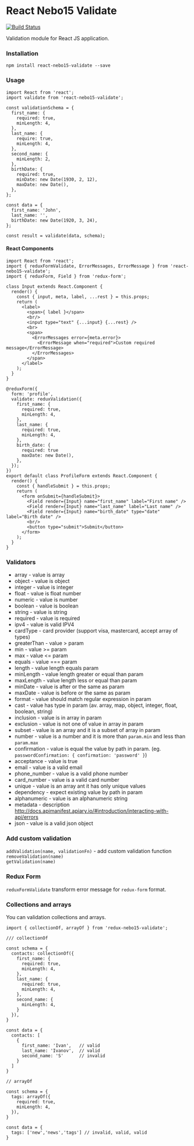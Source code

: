 # React Nebo15 Validate

[![Build Status](https://travis-ci.org/Nebo15/react-nebo15-validate.svg?branch=master)](https://travis-ci.org/Nebo15/react-nebo15-validate)

Validation module for React JS application.

### Installation

```
npm install react-nebo15-validate --save
```

### Usage

```
import React from 'react';
import validate from 'react-nebo15-validate';

const validationSchema = {
  first_name: {
    required: true,
    minLength: 4,
  },
  last_name: {
    require: true,
    minLength: 4,
  },
  second_name: {
    minLength: 2,
  },
  birthDate: {
    required: true,
    minDate: new Date(1930, 2, 12),
    maxDate: new Date(),
  },
};

const data = {
  first_name: 'John',
  last_name: '',
  birthDate: new Date(1920, 3, 24),
};

const result = validate(data, schema);

```

#### React Components

```
import React from 'react';
import { reduxFormValidate, ErrorMessages, ErrorMessage } from 'react-nebo15-validate';
import { reduxForm, Field } from 'redux-form';

class Input extends React.Component {
  render() {
    const { input, meta, label, ...rest } = this.props;
    return (
      <label>
        <span>{ label }</span>
        <br/>
        <input type="text" {...input} {...rest} />
        <br>
        <span>
          <ErrorMessages error={meta.error}>
            <ErrorMessage when="required">Custom required message</ErrorMessage>
          </ErrorMessages>
        </span>
      </label>
    );
  }
}

@reduxForm({
  form: 'profile',
  validate: reduxValidation({
    first_name: {
      required: true,
      minLength: 4,
    },
    last_name: {
      required: true,
      minLength: 4,
    },
    birth_date: {
      required: true
      maxDate: new Date(),
    },
  });
})
export default class ProfileForm extends React.Component {
  render() {
    const { handleSubmit } = this.props;
    return (
      <form onSubmit={handleSubmit}>
        <Field render={Input} name="first_name" label="First name" />
        <Field render={Input} name="last_name" label="Last name" />
        <Field render={Input} name="birth_date" type="date" label="Birth date" />
        <br/>
        <button type="submit">Submit</button>
      </form>
    );
  }
}

```

### Validators

- array - value is array
- object - value is object
- integer - value is integer
- float - value is float number
- numeric - value is number
- boolean - value is boolean
- string - value is string
- required - value is required
- ipv4 - value is valid IPV4
- cardType - card provider (support visa, mastercard, accept array of types)
- greaterThan -  value > param
- min - value >= param
- max - value <= param
- equals - value === param
- length - value length equals param
- minLength - value length greater or equal than param
- maxLength - value length less or equal than param
- minDate - value is after or the same as param
- maxDate - value is before or the same as param
- format - value should match regular expression in param
- cast - value has type in param (av. array, map, object, integer, float, boolean, string)
- inclusion - value is in array in param
- exclusion - value is not one of value in array in param
- subset - value is an array and it is a subset of array in param
- number - value is a number and it is more than `param.min` and less than `param.max`
- confirmation - value is equal the value by path in param. (eg. `passwordConfirmation: { confirmation: 'password' }`)
- acceptance - value is true
- email - value is a valid email
- phone_number - value is a valid phone number
- card_number - value is a valid card number
- unique - value is an array ant it has only unique values
- dependency - expect existing value by path in param
- alphanumeric - value is an alphanumeric string
- metadata - description http://docs.apimanifest.apiary.io/#introduction/interacting-with-api/errors
- json - value is a valid json object

### Add custom validation

`addValidation(name, validationFn)` - add custom validation function   
`removeValidation(name)`   
`getValidation(name)`   

### Redux Form

`reduxFormValidate` transform error message for `redux-form` format.

### Collections and arrays

You can validation collections and arrays.

```
import { collectionOf, arrayOf } from 'redux-nebo15-validate';

/// collectionOf

const schema = {
  contacts: collectionOf({
    first_name: {
      required: true,
      minLength: 4,
    },
    last_name: {
      required: true,
      minLength: 4,
    },
    second_name: {
      minLength: 4,
    }
  }),
}

const data = {
  contacts: [
    {
      first_name: 'Ivan',   // valid
      last_name: 'Ivanov',  // valid
      second_name: 'S'      // invalid
    }
  ]
}

// arrayOf

const schema = {
  tags: arrayOf({
    required: true,
    minLength: 4,
  }),
}

const data = {
  tags: ['new','news','tags'] // invalid, valid, valid
}

```
